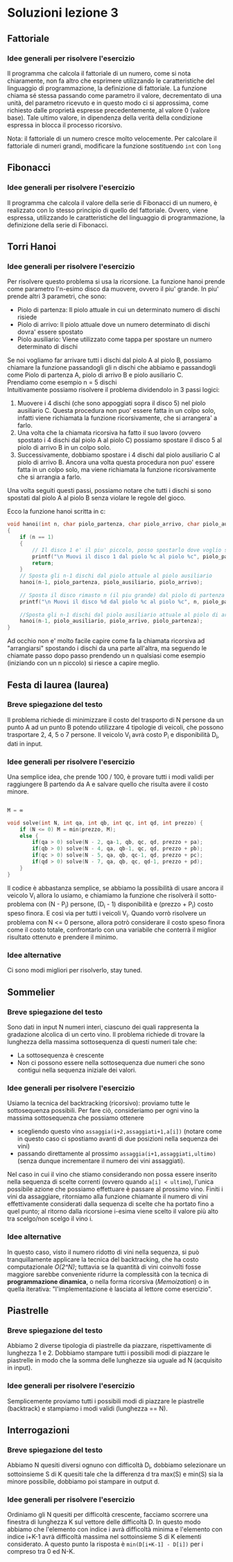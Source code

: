 # Soluzioni lezione 3

## Fattoriale
### Idee generali per risolvere l'esercizio
Il programma che calcola il fattoriale di un numero, come si nota chiaramente, non fa altro che esprimere utilizzando le caratteristiche del linguaggio di programmazione, la definizione di fattoriale. La funzione chiama sé stessa passando come parametro il valore, decrementato di una unità, del parametro ricevuto e in questo modo ci si approssima, come richiesto dalle proprietà espresse precedentemente, al valore 0 (valore base). Tale ultimo valore, in dipendenza della verità della condizione espressa in blocca il processo ricorsivo.

Nota: il fattoriale di un numero cresce molto velocemente. Per calcolare il
fattoriale di numeri grandi, modificare la funzione sostituendo ```int``` con ```long```

## Fibonacci
### Idee generali per risolvere l'esercizio
Il programma che calcola il valore della serie di Fibonacci di un numero, è realizzato con lo stesso principio di quello del fattoriale. Ovvero, viene espressa, utilizzando le caratteristiche del linguaggio di programmazione, la definizione della serie di Fibonacci. 


## Torri Hanoi
### Idee generali per risolvere l'esercizio
Per risolvere questo problema si usa la ricorsione. La funzione hanoi prende come parametro l'n-esimo disco da muovere, ovvero il piu' grande. In piu' prende altri 3 parametri, che sono:  
- Piolo di partenza: Il piolo attuale in cui un determinato numero di dischi risiede  
- Piolo di arrivo: Il piolo attuale dove un numero determinato di dischi dovra' essere spostato  
- Piolo ausiliario: Viene utilizzato come tappa per spostare un numero determinato di dischi  
 
Se noi vogliamo far arrivare tutti i dischi dal piolo A al piolo B, possiamo chiamare la funzione passandogli gli n dischi che abbiamo e passandogli come Piolo di partenza A, piolo di arrivo B e piolo ausiliario C.  
Prendiamo come esempio n = 5 dischi  
Intuitivamente possiamo risolvere il problema dividendolo in 3 passi logici:
1) Muovere i 4 dischi (che sono appoggiati sopra il disco 5) nel piolo ausiliario C. Questa procedura non puo' essere fatta in un colpo solo, infatti viene richiamata la funzione ricorsivamente, che si arrangera' a farlo.
2) Una volta che la chiamata ricorsiva ha fatto il suo lavoro (ovvero spostato i 4 dischi dal piolo A al piolo C) possiamo spostare il disco 5 al piolo di arrivo B in un colpo solo.
3) Successivamente, dobbiamo spostare i 4 dischi dal piolo ausiliario C al piolo di arrivo B. Ancora una volta questa procedura non puo' essere fatta in un colpo solo, ma viene richiamata la funzione ricorsivamente che si arrangia a farlo.

Una volta seguiti questi passi, possiamo notare che tutti i dischi si sono spostati dal piolo A al piolo B senza violare le regole del gioco.

Ecco la funzione hanoi scritta in c:
```c
void hanoi(int n, char piolo_partenza, char piolo_arrivo, char piolo_ausiliario) 
{ 
    if (n == 1) 
    { 
    	// Il disco 1 e' il piu' piccolo, posso spostarlo dove voglio senza problemi
        printf("\n Muovi il disco 1 dal piolo %c al piolo %c", piolo_partenza, piolo_arrivo); 
        return; 
    }
    // Sposta gli n-1 dischi dal piolo attuale al piolo ausiliario
    hanoi(n-1, piolo_partenza, piolo_ausiliario, piolo_arrivo);
    
    // Sposta il disco rimasto n (il piu grande) dal piolo di partenza attuale al piolo di arrivo attuale
    printf("\n Muovi il disco %d dal piolo %c al piolo %c", n, piolo_partenza, piolo_arrivo);
    
    //Sposta gli n-1 dischi dal piolo ausiliario attuale al piolo di arrivo attuale
    hanoi(n-1, piolo_ausiliario, piolo_arrivo, piolo_partenza); 
} 
```
Ad occhio non e' molto facile capire come fa la chiamata ricorsiva ad "arrangiarsi" spostando i dischi da una parte all'altra, ma seguendo le chiamate passo dopo passo prendendo un n qualsiasi come esempio (iniziando con un n piccolo) si riesce a capire meglio.

## Festa di laurea (laurea)
### Breve spiegazione del testo
Il problema richiede di minimizzare il costo del trasporto di N persone da un punto A ad un punto B potendo utilizzare 4 tipologie di veicoli, che possono trasportare 2, 4, 5 o 7 persone. Il veicolo V<sub>i</sub> avrà costo P<sub>i</sub> e disponibilità D<sub>i</sub>, dati in input.

### Idee generali per risolvere l'esercizio
Una semplice idea, che prende 100 / 100, è provare tutti i modi validi per raggiungere B partendo da A e salvare quello che risulta avere il costo minore.
```cpp

M = ∞

void solve(int N, int qa, int qb, int qc, int qd, int prezzo) {
    if (N <= 0) M = min(prezzo, M);
    else {
        if(qa > 0) solve(N - 2, qa-1, qb, qc, qd, prezzo + pa);
        if(qb > 0) solve(N - 4, qa, qb-1, qc, qd, prezzo + pb);
        if(qc > 0) solve(N - 5, qa, qb, qc-1, qd, prezzo + pc);
        if(qd > 0) solve(N - 7, qa, qb, qc, qd-1, prezzo + pd);
    }
}
```

Il codice è abbastanza semplice, se abbiamo la possibilità di usare ancora il veicolo V<sub>i</sub> allora lo usiamo, e chiamiamo la funzione che risolverà il sotto-problema con (N - P<sub>i</sub>) persone, (D<sub>i</sub> - 1) disponibilità e (prezzo + P<sub>i</sub>) costo speso finora. E così via per tutti i veicoli V<sub>i</sub>. Quando vorrò risolvere un problema con N <= 0 persone, allora potrò considerare il costo speso finora come il costo totale, confrontarlo con una variabile che conterrà il miglior risultato ottenuto e prendere il minimo.

### Idee alternative
Ci sono modi migliori per risolverlo, stay tuned.

## Sommelier
### Breve spiegazione del testo
Sono dati in input N numeri interi, ciascuno dei quali rappresenta la gradazione alcolica di un certo vino. Il problema richiede di trovare la lunghezza della massima sottosequenza di questi numeri tale che:
* La sottosequenza è crescente
* Non ci possono essere nella sottosequenza due numeri che sono contigui nella sequenza iniziale dei valori.

### Idee generali per risolvere l'esercizio
Usiamo la tecnica del backtracking (ricorsivo): proviamo tutte le sottosequenza possibili. Per fare ciò, consideriamo per ogni vino la massima sottosequenza che possiamo ottenere
* scegliendo questo vino ```assaggia(i+2,assaggiati+1,a[i])``` (notare come in questo caso ci spostiamo avanti di due posizioni nella sequenza dei vini)
* passando direttamente al prossimo ```assaggia(i+1,assaggiati,ultimo)``` (senza dunque incrementare il numero dei vini assaggiati).

Nel caso in cui il vino che stiamo considerando non possa essere inserito nella sequenza di scelte correnti (ovvero quando ```a[i] < ultimo```), l'unica possibile azione che possiamo effettuare è passare al prossimo vino. Finiti i vini da assaggiare, ritorniamo alla funzione chiamante il numero di vini effettivamente considerati dalla sequenza di scelte che ha portato fino a quel punto; al ritorno dalla ricorsione i-esima viene scelto il valore più alto tra scelgo/non scelgo il vino i.

### Idee alternative
In questo caso, visto il numero ridotto di vini nella sequenza, si può tranquillamente applicare la tecnica del backtracking, che ha costo computazionale _O(2^N)_; tuttavia se la quantità di vini coinvolti fosse maggiore sarebbe conveniente ridurre la complessità con la tecnica di __programmazione dinamica__, o nella forma ricorsiva (_Memoization_) o in quella iterativa: "l'implementazione è lasciata al lettore come esercizio".

## Piastrelle
### Breve spiegazione del testo
Abbiamo 2 diverse tipologia di piastrelle da piazzare, rispettivamente di lunghezza 1 e 2. Dobbiamo stampare tutti i possibili modi di piazzare le piastrelle in modo che la somma delle lunghezze sia uguale ad N (acquisito in input).

### Idee generali per risolvere l'esercizio
Semplicemente proviamo tutti i possibili modi di piazzare le piastrelle (backtrack) e stampiamo i modi validi (lunghezza == N).

## Interrogazioni
### Breve spiegazione del testo
Abbiamo N quesiti diversi ognuno con difficoltà D<sub>i</sub>, dobbiamo selezionare un sottoinsieme S di K quesiti tale che la differenza d tra max(S) e min(S) sia la minore possibile, dobbiamo poi stampare in output d.

### Idee generali per risolvere l'esercizio
Ordiniamo gli N quesiti per difficoltà crescente, facciamo scorrere una finestra di lunghezza K sul vettore delle difficoltà D. In questo modo abbiamo che l'elemento con indice i avrà difficoltà minima e l'elemento con indice i+K-1 avrà difficoltà massima nel sottoinsieme S di K elementi considerato. A questo punto la risposta è ```min(D[i+K-1] - D[i])``` per i compreso tra 0 ed N-K.
